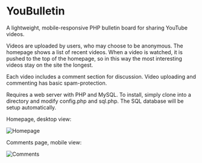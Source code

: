 # YouBulletin
A lightweight, mobile-responsive PHP bulletin board for sharing YouTube videos.

Videos are uploaded by users, who may choose to be anonymous. The homepage shows a list of recent videos. When a video is watched, it is pushed to the top of the homepage, so in this way the most interesting videos stay on the site the longest.

Each video includes a comment section for discussion. Video uploading and commenting has basic spam-protection.

Requires a web server with PHP and MySQL. To install, simply clone into a directory and modify config.php and sql.php. The SQL database will be setup automatically.

Homepage, desktop view:

![Homepage](http://i.imgur.com/5j5vmjm.png)

Comments page, mobile view:

![Comments](http://i.imgur.com/uyDwjOO.png)
